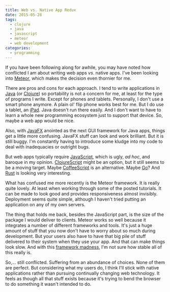 ```yaml
---
title: Web vs. Native App Redux
date: 2015-05-28
tags:
  - clojure
  - java
  - javascript
  - meteor
  - web development
categories:
  - programming
---
```


If you have been following along for awhile, you may have noted how conflicted I am about writing web apps _vs_. native apps. I've been looking into [Meteor](https://www.meteor.com/), which makes the decision even thornier for me.

<!--more-->

There are pros and cons for each approach. I tend to write applications in [Java](https://www.java.com/en/) (or [Clojure](http://clojure.org/)) so portability is not a concern for me, at least for the type of programs I write. Except for phones and tablets. Personally, I don't use a smart phone anymore. A plain ol' flip phone works best for me. But I do use a tablet, an [iPad](https://clartaq.github.io/yo-dave/2011/04/09/2011-04-09-me2-ipad2/). Java doesn't run there easily. And I don't want to have to learn a whole new programming ecosystem just to support that device. So, maybe a web app would be nice.

Also, with [JavaFX](http://www.oracle.com/technetwork/java/javase/overview/javafx-overview-2158620.html) anointed as the next GUI framework for Java apps, things get a little more confusing. JavaFX stuff can look and work brilliant. But it is still buggy. I'm constantly having to introduce some kludge into my code to deal with inadequacies or outright bugs.

But web apps typically require [JavaScript](https://en.wikipedia.org/wiki/JavaScript), which is ugly, _ad hoc_, and baroque in my opinion. [ClojureScript](https://github.com/clojure/clojurescript) might be an option, but it still seems to be a moving target. Maybe [CoffeeScript](http://coffeescript.org/) is an alternative. Maybe [Go](https://en.wikipedia.org/wiki/Go_%28programming_language%29)? And [Rust](http://www.rust-lang.org/) is looking very interesting.

What has confused me more recently is the Meteor framework. It is really quite lovely. At least when working through some of the posted tutorials. It can be made to look good and provides responsiveness almost invisibly. Deployment seems quite simple, although I haven't tried putting an application on any of my own servers.

The thing that holds me back, besides the JavaScript part, is the size of the package I would deliver to clients. Meteor works so well because it integrates a number of different frameworks and tools. It's just a huge amount of stuff that you now don't have to worry about so much during development. But your users also have to have that big pile of stuff delivered to their system when they use your app. And that can make things look slow. And with this [framework madness](http://www.allenpike.com/2015/javascript-framework-fatigue/), I'm not sure how stable all of this really is.

So,... still conflicted. Suffering from an abundance of choices. None of them are perfect. But considering what my users do, I think I'll stick with native applications rather than pursuing continually changing web technology. It feels as though all that stuff exists because it's trying to bend the browser to do something it wasn't intended to do.